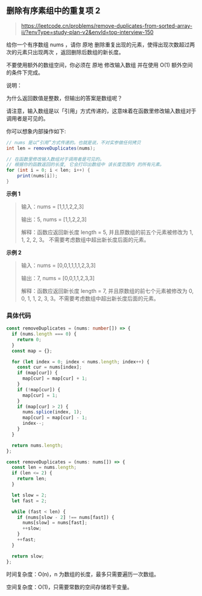 ## 删除有序素组中的重复项 2

> https://leetcode.cn/problems/remove-duplicates-from-sorted-array-ii/?envType=study-plan-v2&envId=top-interview-150

给你一个有序数组 nums ，请你 原地 删除重复出现的元素，使得出现次数超过两次的元素只出现两次 ，返回删除后数组的新长度。

不要使用额外的数组空间，你必须在 原地 修改输入数组 并在使用 O(1) 额外空间的条件下完成。

说明：

为什么返回数值是整数，但输出的答案是数组呢？

请注意，输入数组是以「引用」方式传递的，这意味着在函数里修改输入数组对于调用者是可见的。

你可以想象内部操作如下:

```java
// nums 是以“引用”方式传递的。也就是说，不对实参做任何拷贝
int len = removeDuplicates(nums);

// 在函数里修改输入数组对于调用者是可见的。
// 根据你的函数返回的长度, 它会打印出数组中 该长度范围内 的所有元素。
for (int i = 0; i < len; i++) {
    print(nums[i]);
}

```

**示例 1**

> 输入：nums = [1,1,1,2,2,3]
>
> 输出：5, nums = [1,1,2,2,3]
>
> 解释：函数应返回新长度 length = 5, 并且原数组的前五个元素被修改为 1, 1, 2, 2, 3。 不需要考虑数组中超出新长度后面的元素。

**示例 2**

> 输入：nums = [0,0,1,1,1,1,2,3,3]
>
> 输出：7, nums = [0,0,1,1,2,3,3]
>
> 解释：函数应返回新长度 length = 7, 并且原数组的前七个元素被修改为 0, 0, 1, 1, 2, 3, 3。不需要考虑数组中超出新长度后面的元素。

### 具体代码

```typescript
const removeDuplicates = (nums: number[]) => {
  if (nums.length === 0) {
    return 0;
  }
  const map = {};

  for (let index = 0; index < nums.length; index++) {
    const cur = nums[index];
    if (map[cur]) {
      map[cur] = map[cur] + 1;
    }
    if (!map[cur]) {
      map[cur] = 1;
    }
    if (map[cur] > 2) {
      nums.splice(index, 1);
      map[cur] = map[cur] - 1;
      index--;
    }
  }

  return nums.length;
};
```

```typescript
const removeDuplicates = (nums: nums[]) => {
  const len = nums.length;
  if (len <= 2) {
    return len;
  }

  let slow = 2;
  let fast = 2;

  while (fast < len) {
    if (nums[slow - 2] !== nums[fast]) {
      nums[slow] = nums[fast];
      ++slow;
    }
    ++fast;
  }

  return slow;
};
```

时间复杂度：O(n)，n 为数组的长度，最多只需要遍历一次数组。

空间复杂度：O(1)，只需要常数的空间存储若干变量。
